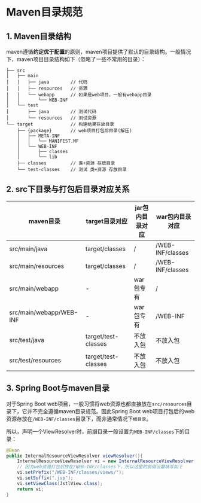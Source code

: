 # Maven目录规范

## 1. Maven目录结构

maven遵循**约定优于配置**的原则，maven项目提供了默认的目录结构。一般情况下，maven项目目录结构如下（忽略了一些不常用的目录）：

```
├── src
│   ├── main			
│   │   ├── java		// 代码
│   │   ├── resources	// 资源
│   │   └── webapp		// 如果是web项目，一般有webapp目录
│   │       └── WEB-INF
│   └── test
│       ├── java		// 测试代码
│       └── resources	// 测试资源
└── target				// 构建结果存放目录
    ├── {package}		// web项目打包后目录(解压)
    │   ├── META-INF
    │   │   └── MANIFEST.MF
    │   └── WEB-INF
    │       ├── classes
    │       └── lib
    ├── classes			// 类+资源 存放目录
    └── test-classes	// 测试 类+资源 存放目录
```

## 2. src下目录与打包后目录对应关系

| maven目录               | target目录对应      | jar包内目录对应 | war包内目录对应  |
| ----------------------- | ------------------- | --------------- | ---------------- |
| src/main/java           | target/classes      | /               | /WEB-INF/classes |
| src/main/resources      | target/classes      | /               | /WEB-INF/classes |
| src/main/webapp         | -                   | war包专有       | /                |
| src/main/webapp/WEB-INF | -                   | war包专有       | /WEB-INF         |
| src/test/java           | target/test-classes | 不放入包        | 不放入包         |
| src/test/resources      | target/test-classes | 不放入包        | 不放入包         |

## 3. Spring Boot与maven目录

对于Spring Boot web项目，一般习惯将web资源也都直接放在`src/resources`目录下，它并不完全遵循maven目录规范。因此Spring Boot web项目打包后的web资源存放在`/WEB-INF/classes`目录下，而非通常情况下`根目录`。

所以，声明一个ViewResolver时，前缀目录一般设置为`WEB-INF/classes`下的目录：

```java
@Bean
public InternalResourceViewResolver viewResolver(){
    InternalResourceViewResolver vi = new InternalResourceViewResolver();
    // 因为web资源打包后放在/WEB-INF/classes下，所以这里的前缀设置填写如下
    vi.setPrefix("/WEB-INF/classes/views/"); 
    vi.setSuffix(".jsp");
    vi.setViewClass(JstlView.class);
    return vi;
}
```

